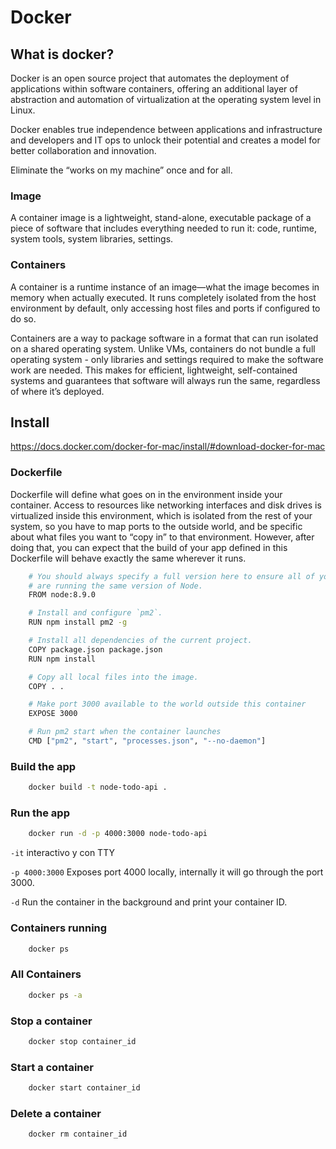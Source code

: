 # Docker

## What is docker?

Docker is an open source project that automates the deployment of applications within software containers, offering an additional layer of abstraction and automation of virtualization at the operating system level in Linux.

Docker enables true independence between applications and infrastructure and developers and IT ops to unlock their potential and creates a model for better collaboration and innovation.

Eliminate the “works on my machine” once and for all.

### Image

A container image is a lightweight, stand-alone, executable package of a piece of software that includes everything needed to run it: code, runtime, system tools, system libraries, settings. 

### Containers

A container is a runtime instance of an image—what the image becomes in memory when actually executed. It runs completely isolated from the host environment by default, only accessing host files and ports if configured to do so.

Containers are a way to package software in a format that can run isolated on a shared operating system. Unlike VMs, containers do not bundle a full operating system - only libraries and settings required to make the software work are needed. This makes for efficient, lightweight, self-contained systems and guarantees that software will always run the same, regardless of where it’s deployed.

## Install

https://docs.docker.com/docker-for-mac/install/#download-docker-for-mac


### Dockerfile

Dockerfile will define what goes on in the environment inside your container. Access to resources like networking interfaces and disk drives is virtualized inside this environment, which is isolated from the rest of your system, so you have to map ports to the outside world, and be specific about what files you want to “copy in” to that environment. However, after doing that, you can expect that the build of your app defined in this Dockerfile will behave exactly the same wherever it runs.

```sh
    # You should always specify a full version here to ensure all of your developers
    # are running the same version of Node.
    FROM node:8.9.0

    # Install and configure `pm2`.
    RUN npm install pm2 -g

    # Install all dependencies of the current project.
    COPY package.json package.json
    RUN npm install

    # Copy all local files into the image.
    COPY . .

    # Make port 3000 available to the world outside this container
    EXPOSE 3000

    # Run pm2 start when the container launches
    CMD ["pm2", "start", "processes.json", "--no-daemon"]

```

### Build the app

```sh
    docker build -t node-todo-api .
```

### Run the app

```sh
    docker run -d -p 4000:3000 node-todo-api
```

`-it` interactivo y con TTY

`-p 4000:3000` Exposes port 4000 locally, internally it will go through the port 3000.

`-d` Run the container in the background and print your container ID.

### Containers running

```sh
    docker ps
```

### All Containers

```sh
    docker ps -a
```

### Stop a container

```sh
    docker stop container_id
```

### Start a container

```sh
    docker start container_id
```

### Delete a container

```sh
    docker rm container_id
```




